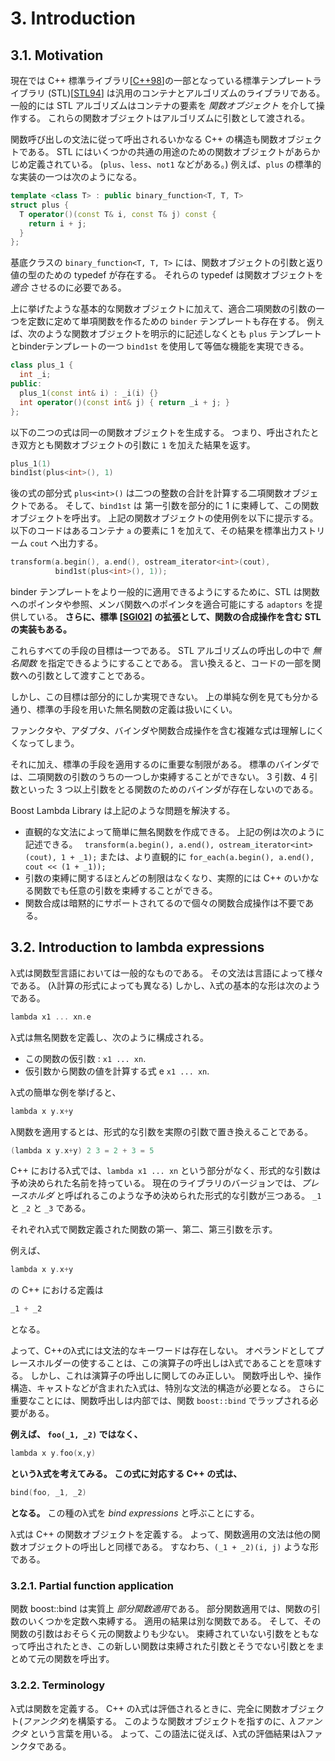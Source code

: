 # 3. Introduction

## <a id="id2741989">3.1. Motivation</a>

現在では C++ 標準ライブラリ[[C++98](bi01.md#cit_c++_98)]の一部となっている標準テンプレートライブラリ (STL)[[STL94](bi01.md#cit_stepanov_94)] は汎用のコンテナとアルゴリズムのライブラリである。
一般的には STL アルゴリズムはコンテナの要素を *関数オブジェクト* を介して操作する。
これらの関数オブジェクトはアルゴリズムに引数として渡される。

関数呼び出しの文法に従って呼出されるいかなる C++ の構造も関数オブジェクトである。
STL にはいくつかの共通の用途のための関数オブジェクトがあらかじめ定義されている。
(`plus`、`less`、`not1` などがある。)
例えば、`plus` の標準的な実装の一つは次のようになる。

```cpp
template <class T> : public binary_function<T, T, T>
struct plus {
  T operator()(const T& i, const T& j) const {
    return i + j;
  }
};
```

基底クラスの `binary_function<T, T, T>` には、関数オブジェクトの引数と返り値の型のための typedef が存在する。
それらの typedef は関数オブジェクトを *適合* させるのに必要である。

上に挙げたような基本的な関数オブジェクトに加えて、適合二項関数の引数の一つを定数に定めて単項関数を作るための `binder` テンプレートも存在する。
例えば、次のような関数オブジェクトを明示的に記述しなくとも `plus` テンプレートとbinderテンプレートの一つ `bind1st` を使用して等価な機能を実現できる。

```cpp
class plus_1 {
  int _i;
public:
  plus_1(const int& i) : _i(i) {}
  int operator()(const int& j) { return _i + j; }
};
```

以下の二つの式は同一の関数オブジェクトを生成する。
つまり、呼出されたとき双方とも関数オブジェクトの引数に `1` を加えた結果を返す。

```cpp
plus_1(1)
bind1st(plus<int>(), 1)
```

後の式の部分式 `plus<int>()` は二つの整数の合計を計算する二項関数オブジェクトである。
そして、`bind1st` は 第一引数を部分的に 1 に束縛して、この関数オブジェクトを呼出す。
上記の関数オブジェクトの使用例を以下に提示する。
以下のコードはあるコンテナ `a` の要素に 1 を加えて、その結果を標準出力ストリーム `cout` へ出力する。

```cpp
transform(a.begin(), a.end(), ostream_iterator<int>(cout),
          bind1st(plus<int>(), 1));
```

binder テンプレートをより一般的に適用できるようにするために、STL は関数へのポインタや参照、メンバ関数へのポインタを適合可能にする `adaptors` を提供している。
**さらに、標準 [[SGI02](bi01.md#cit_sgi_02)] の拡張として、関数の合成操作を含む STL の実装もある。**

これらすべての手段の目標は一つである。
STL アルゴリズムの呼出しの中で *無名関数* を指定できるようにすることである。
言い換えると、コードの一部を関数への引数として渡すことである。

しかし、この目標は部分的にしか実現できない。
上の単純な例を見ても分かる通り、標準の手段を用いた無名関数の定義は扱いにくい。

ファンクタや、アダプタ、バインダや関数合成操作を含む複雑な式は理解しにくくなってしまう。

それに加え、標準の手段を適用するのに重要な制限がある。
標準のバインダでは、二項関数の引数のうちの一つしか束縛することができない。
3 引数、4 引数といった 3 つ以上引数をとる関数のためのバインダが存在しないのである。

Boost Lambda Library は上記のような問題を解決する。

- 直観的な文法によって簡単に無名関数を作成できる。
	上記の例は次のように記述できる。
	` transform(a.begin(), a.end(), ostream_iterator<int>(cout), 1 + _1);`
	または、より直観的に
	`for_each(a.begin(), a.end(), cout << (1 + _1));`
- 引数の束縛に関するほとんどの制限はなくなり、実際的には C++ のいかなる関数でも任意の引数を束縛することができる。
- 関数合成は暗黙的にサポートされてるので個々の関数合成操作は不要である。

## <a id="id2742784">3.2. Introduction to lambda expressions</a>

λ式は関数型言語においては一般的なものである。
その文法は言語によって様々である。
(λ計算の形式によっても異なる)
しかし、λ式の基本的な形は次のようである。

```cpp
lambda x1 ... xn.e
```

λ式は無名関数を定義し、次のように構成される。

- この関数の仮引数 : `x1 ... xn`.
- 仮引数から関数の値を計算する式 e `x1 ... xn`.

λ式の簡単な例を挙げると、

```cpp
lambda x y.x+y
```

λ関数を適用するとは、形式的な引数を実際の引数で置き換えることである。

```cpp
(lambda x y.x+y) 2 3 = 2 + 3 = 5
```

C++ におけるλ式では、`lambda x1 ... xn` という部分がなく、形式的な引数は予め決められた名前を持っている。
現在のライブラリのバージョンでは、*プレースホルダ* と呼ばれるこのような予め決められた形式的な引数が三つある。
`_1` と `_2` と `_3` である。

それぞれλ式で関数定義された関数の第一、第二、第三引数を示す。

例えば、

```cpp
lambda x y.x+y
```

の C++ における定義は

```cpp
_1 + _2
```

となる。

よって、C++のλ式には文法的なキーワードは存在しない。
オペランドとしてプレースホルダーの使することは、この演算子の呼出しはλ式であることを意味する。
しかし、これは演算子の呼出しに関してのみ正しい。
関数呼出しや、操作構造、キャストなどが含まれたλ式は、特別な文法的構造が必要となる。
さらに重要なことには、関数呼出しは内部では、関数 `boost::bind` でラップされる必要がある。

**例えば、 `foo(_1, _2)` ではなく、**

```cpp
lambda x y.foo(x,y)
```

**というλ式を考えてみる。
この式に対応する C++ の式は、**

```cpp
bind(foo, _1, _2)
```

**となる。**
この種のλ式を *bind expressions* と呼ぶことにする。

λ式は C++ の関数オブジェクトを定義する。
よって、関数適用の文法は他の関数オブジェクトの呼出しと同様である。
すなわち、`(_1 + _2)(i, j)` ような形である。

### <a id="sect_partial_function_application">3.2.1. Partial function application</a>

関数 boost::bind は実質上 *部分関数適用*である。
部分関数適用では、関数の引数のいくつかを定数へ束縛する。
適用の結果は別な関数である。
そして、その関数の引数はおそらく元の関数よりも少ない。
束縛されていない引数をともなって呼出されたとき、この新しい関数は束縛された引数とそうでない引数とをまとめて元の関数を呼出す。

### <a id="sect_terminology">3.2.2. Terminology</a>

λ式は関数を定義する。
C++ のλ式は評価されるときに、完全に関数オブジェクト(*ファンクタ*)を構築する。
このような関数オブジェクトを指すのに、*λファンクタ* という言葉を用いる。
よって、この語法に従えば、λ式の評価結果はλファンクタである。

